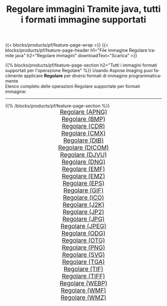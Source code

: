 ﻿---
title: Regolare immagini Tramite java, tutti i formati immagine supportati 
weight: 3920
url: /it/java/adjust 
lang: it
langdirlevel: 2
locales: zh-hans,ja,it,ru,de,es,fr,nl,id,lt,pl,pt,vi,tr,ko,zh-hant,ar,hi,th,sv,cs,uk,he
description: Usando Aspose.Imaging puoi facilmente Regolare immagini tramite java
---

{{< blocks/products/pf/feature-page-wrap >}}
{{< blocks/products/pf/feature-page-header h1="File immagine Regolare tramite java" h2="Regolare immagini" downloadText="Scarica" >}}


{{% blocks/products/pf/feature-page-section  h2="Tutti i immagini formati supportati per l'operazione Regolare" %}}
Usando Aspose.Imaging puoi facilmente applicare **Regolare** per diversi formati di immagine programmaticamente
<br/>
Elenco completo delle operazioni Regolare supportate per formati immagine:
<hr/>
{{% /blocks/products/pf/feature-page-section %}}
<div class="container-fluid productfamilypage bg-gray">
    <div class="convertypes bg-gray agp-content section">
        <div class="container">
		<div class="row other-converters" style="gap: 10px;font-size: 19px;text-align:center;">
		    <div class='col-md-2 other-converter remove-lp remove-rp'><a href="/imaging/it/java/adjust/apng" style="padding:15px;">Regolare (APNG)</a></div><div class='col-md-2 other-converter remove-lp remove-rp'><a href="/imaging/it/java/adjust/bmp" style="padding:15px;">Regolare (BMP)</a></div><div class='col-md-2 other-converter remove-lp remove-rp'><a href="/imaging/it/java/adjust/cdr" style="padding:15px;">Regolare (CDR)</a></div><div class='col-md-2 other-converter remove-lp remove-rp'><a href="/imaging/it/java/adjust/cmx" style="padding:15px;">Regolare (CMX)</a></div><div class='col-md-2 other-converter remove-lp remove-rp'><a href="/imaging/it/java/adjust/dib" style="padding:15px;">Regolare (DIB)</a></div><div class='col-md-2 other-converter remove-lp remove-rp'><a href="/imaging/it/java/adjust/dicom" style="padding:15px;">Regolare (DICOM)</a></div><div class='col-md-2 other-converter remove-lp remove-rp'><a href="/imaging/it/java/adjust/djvu" style="padding:15px;">Regolare (DJVU)</a></div><div class='col-md-2 other-converter remove-lp remove-rp'><a href="/imaging/it/java/adjust/dng" style="padding:15px;">Regolare (DNG)</a></div><div class='col-md-2 other-converter remove-lp remove-rp'><a href="/imaging/it/java/adjust/emf" style="padding:15px;">Regolare (EMF)</a></div><div class='col-md-2 other-converter remove-lp remove-rp'><a href="/imaging/it/java/adjust/emz" style="padding:15px;">Regolare (EMZ)</a></div><div class='col-md-2 other-converter remove-lp remove-rp'><a href="/imaging/it/java/adjust/eps" style="padding:15px;">Regolare (EPS)</a></div><div class='col-md-2 other-converter remove-lp remove-rp'><a href="/imaging/it/java/adjust/gif" style="padding:15px;">Regolare (GIF)</a></div><div class='col-md-2 other-converter remove-lp remove-rp'><a href="/imaging/it/java/adjust/ico" style="padding:15px;">Regolare (ICO)</a></div><div class='col-md-2 other-converter remove-lp remove-rp'><a href="/imaging/it/java/adjust/j2k" style="padding:15px;">Regolare (J2K)</a></div><div class='col-md-2 other-converter remove-lp remove-rp'><a href="/imaging/it/java/adjust/jp2" style="padding:15px;">Regolare (JP2)</a></div><div class='col-md-2 other-converter remove-lp remove-rp'><a href="/imaging/it/java/adjust/jpg" style="padding:15px;">Regolare (JPG)</a></div><div class='col-md-2 other-converter remove-lp remove-rp'><a href="/imaging/it/java/adjust/jpeg" style="padding:15px;">Regolare (JPEG)</a></div><div class='col-md-2 other-converter remove-lp remove-rp'><a href="/imaging/it/java/adjust/odg" style="padding:15px;">Regolare (ODG)</a></div><div class='col-md-2 other-converter remove-lp remove-rp'><a href="/imaging/it/java/adjust/otg" style="padding:15px;">Regolare (OTG)</a></div><div class='col-md-2 other-converter remove-lp remove-rp'><a href="/imaging/it/java/adjust/png" style="padding:15px;">Regolare (PNG)</a></div><div class='col-md-2 other-converter remove-lp remove-rp'><a href="/imaging/it/java/adjust/svg" style="padding:15px;">Regolare (SVG)</a></div><div class='col-md-2 other-converter remove-lp remove-rp'><a href="/imaging/it/java/adjust/tga" style="padding:15px;">Regolare (TGA)</a></div><div class='col-md-2 other-converter remove-lp remove-rp'><a href="/imaging/it/java/adjust/tif" style="padding:15px;">Regolare (TIF)</a></div><div class='col-md-2 other-converter remove-lp remove-rp'><a href="/imaging/it/java/adjust/tiff" style="padding:15px;">Regolare (TIFF)</a></div><div class='col-md-2 other-converter remove-lp remove-rp'><a href="/imaging/it/java/adjust/webp" style="padding:15px;">Regolare (WEBP)</a></div><div class='col-md-2 other-converter remove-lp remove-rp'><a href="/imaging/it/java/adjust/wmf" style="padding:15px;">Regolare (WMF)</a></div><div class='col-md-2 other-converter remove-lp remove-rp'><a href="/imaging/it/java/adjust/wmz" style="padding:15px;">Regolare (WMZ)</a></div>
                </div>
        </div>
    </div>
</div>
<br/>
